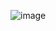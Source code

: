 ![image](https://github.com/BogusFrontend/QRcodeGenerator/assets/101849208/a13ac885-f4b6-4b13-ab4e-9fbb3602d485)

